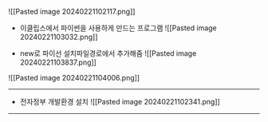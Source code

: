  ![[Pasted image 20240221102117.png]]

- 이클립스에서 파이썬을 사용하게 만드는 프로그램
![[Pasted image 20240221103032.png]]

- new로 파이선 설치파일경로에서 추가해줌
![[Pasted image 20240221103837.png]]


![[Pasted image 20240221104006.png]]



 
 <hr>

- 전자정부 개발환경 설치
![[Pasted image 20240221102341.png]]


<hr>

